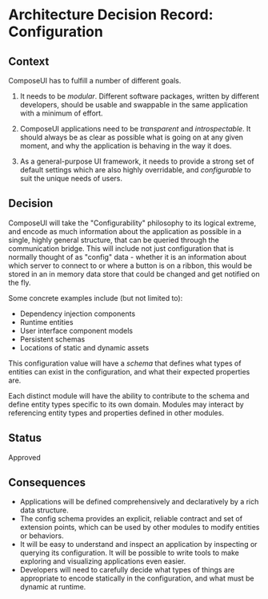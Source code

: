 # Architecture Decision Record: Configuration

## Context

ComposeUI has to fulfill a number of different goals.

1. It needs to be *modular*. Different software packages, written by
   different developers, should be usable and swappable in the same
   application with a minimum of effort.

2. ComposeUI applications need to be *transparent* and
   *introspectable*. It should always be as clear as possible what is
   going on at any given moment, and why the application is behaving
   in the way it does.

3. As a general-purpose UI framework, it needs to provide a strong
   set of default settings which are also highly overridable, and
   *configurable* to suit the unique needs of users.

## Decision

ComposeUI will take the "Configurability" philosophy to its logical
extreme, and encode as much information about the application as
possible in a single, highly general structure, that can be queried
through the communication bridge. This will include
not just configuration that is normally thought of as "config" data -
whether it is an information about which server to connect to or
where a button is on a ribbon, this would be stored in an in memory
data store that could be changed and get notified on the fly.

Some concrete examples include (but not limited to):

- Dependency injection components
- Runtime entities
- User interface component models
- Persistent schemas
- Locations of static and dynamic assets

This configuration value will have a *schema* that defines what types
of entities can exist in the configuration, and what their expected
properties are.

Each distinct module will have the ability to contribute to the schema
and define entity types specific to its own domain. Modules may
interact by referencing entity types and properties defined in other
modules.

## Status

Approved

## Consequences

- Applications will be defined comprehensively and declaratively by a
  rich data structure.
- The config schema provides an explicit, reliable contract and set of
  extension points, which can be used by other modules to modify
  entities or behaviors.
- It will be easy to understand and inspect an application by
  inspecting or querying its configuration. It will be possible to
  write tools to make exploring and visualizing applications even easier.
- Developers will need to carefully decide what types of things are
  appropriate to encode statically in the configuration, and what must
  be dynamic at runtime.
  